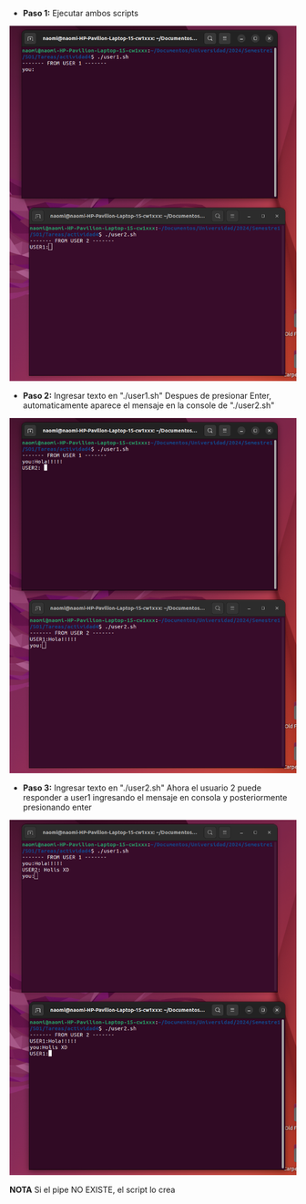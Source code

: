 - **Paso 1:** Ejecutar ambos scripts

![](./imgs/ejecutar.png)

- **Paso 2:** Ingresar texto en "./user1.sh"
Despues de presionar Enter, automaticamente aparece el mensaje en la console de "./user2.sh"

![](./imgs/enviar.png)

- **Paso 3:** Ingresar texto en "./user2.sh"
Ahora el usuario 2 puede responder a user1 ingresando el mensaje en consola y posteriormente presionando enter

![](./imgs/respuesta.png)

**NOTA** Si el pipe NO EXISTE, el script lo crea
